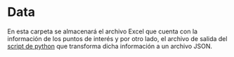 # Data
 En esta carpeta se almacenará el archivo Excel que cuenta con la información de los puntos de interés y por otro lado, el archivo de salida del [script de python](https://github.com/acoidan-csengineer/Trabajo-de-Fin-de-Grado/tree/main/excel_to_json) que transforma dicha información a un archivo JSON.
